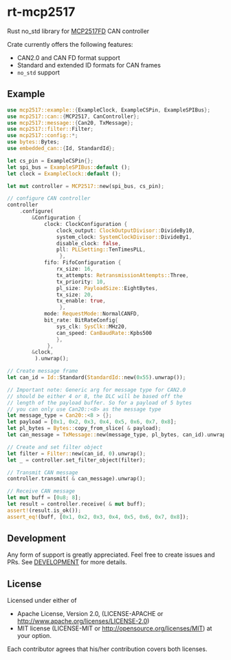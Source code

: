 # rt-mcp2517

Rust no_std library
for [MCP2517FD](https://ww1.microchip.com/downloads/en/DeviceDoc/MCP2517FD-External-CAN-FD-Controller-with-SPI-Interface-20005688B.pdf)
CAN controller

Crate currently offers the following features:

* CAN2.0 and CAN FD format support
* Standard and extended ID formats for CAN frames
* `no_std` support

## Example

````rust
use mcp2517::example::{ExampleClock, ExampleCSPin, ExampleSPIBus};
use mcp2517::can::{MCP2517, CanController};
use mcp2517::message::{Can20, TxMessage};
use mcp2517::filter::Filter;
use mcp2517::config::*;
use bytes::Bytes;
use embedded_can::{Id, StandardId};

let cs_pin = ExampleCSPin{};
let spi_bus = ExampleSPIBus::default ();
let clock = ExampleClock::default ();

let mut controller = MCP2517::new(spi_bus, cs_pin);

// configure CAN controller
controller
    .configure(
        &Configuration {
            clock: ClockConfiguration {
                clock_output: ClockOutputDivisor::DivideBy10,
                system_clock: SystemClockDivisor::DivideBy1,
                disable_clock: false,
                pll: PLLSetting::TenTimesPLL,
                 },
            fifo: FifoConfiguration {
                rx_size: 16,
                tx_attempts: RetransmissionAttempts::Three,
                tx_priority: 10,
                pl_size: PayloadSize::EightBytes,
                tx_size: 20,
                tx_enable: true,
                 },
            mode: RequestMode::NormalCANFD,
            bit_rate: BitRateConfig{
                sys_clk: SysClk::MHz20,
                can_speed: CanBaudRate::Kpbs500
                },
             },
        &clock,
         ).unwrap();

// Create message frame
let can_id = Id::Standard(StandardId::new(0x55).unwrap());

// Important note: Generic arg for message type for CAN2.0
// should be either 4 or 8, the DLC will be based off the
// length of the payload buffer. So for a payload of 5 bytes
// you can only use Can20::<8> as the message type
let message_type = Can20::<8 > {};
let payload = [0x1, 0x2, 0x3, 0x4, 0x5, 0x6, 0x7, 0x8];
let pl_bytes = Bytes::copy_from_slice( & payload);
let can_message = TxMessage::new(message_type, pl_bytes, can_id).unwrap();

// Create and set filter object
let filter = Filter::new(can_id, 0).unwrap();
let _ = controller.set_filter_object(filter);

// Transmit CAN message
controller.transmit( & can_message).unwrap();

// Receive CAN message
let mut buff = [0u8; 8];
let result = controller.receive( & mut buff);
assert!(result.is_ok());
assert_eq!(buff, [0x1, 0x2, 0x3, 0x4, 0x5, 0x6, 0x7, 0x8]);
````

## Development

Any form of support is greatly appreciated. Feel free to create issues and PRs.
See [DEVELOPMENT](DEVELOPMENT.md) for more details.  

## License
Licensed under either of

* Apache License, Version 2.0, (LICENSE-APACHE or http://www.apache.org/licenses/LICENSE-2.0)
* MIT license (LICENSE-MIT or http://opensource.org/licenses/MIT)
at your option.

Each contributor agrees that his/her contribution covers both licenses.
